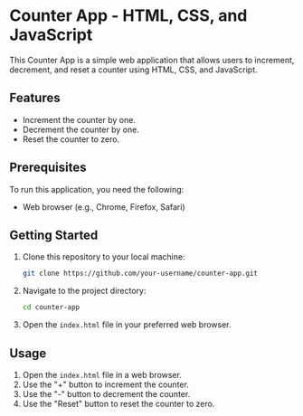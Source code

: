 # Counter App - HTML, CSS, and JavaScript

This Counter App is a simple web application that allows users to increment, decrement, and reset a counter using HTML, CSS, and JavaScript.

## Features

- Increment the counter by one.
- Decrement the counter by one.
- Reset the counter to zero.

## Prerequisites

To run this application, you need the following:

- Web browser (e.g., Chrome, Firefox, Safari)

## Getting Started

1. Clone this repository to your local machine:

   ```bash
   git clone https://github.com/your-username/counter-app.git
   ```

2. Navigate to the project directory:

   ```bash
   cd counter-app
   ```

3. Open the `index.html` file in your preferred web browser.

## Usage

1. Open the `index.html` file in a web browser.
2. Use the "+" button to increment the counter.
3. Use the "-" button to decrement the counter.
4. Use the "Reset" button to reset the counter to zero.

